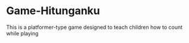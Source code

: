 # Game-Hitunganku
This is a platformer-type game designed to teach children how to count while playing
